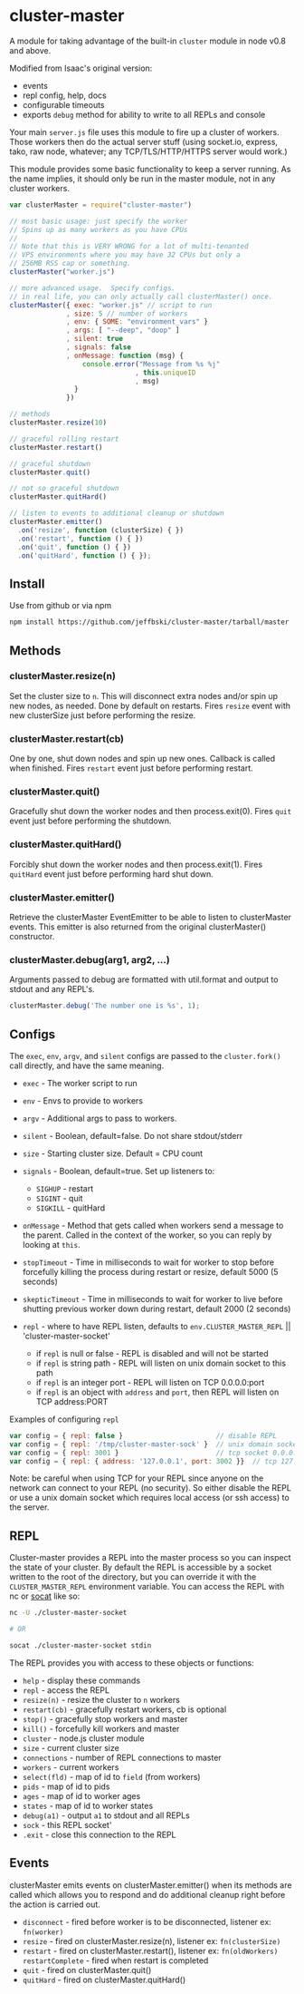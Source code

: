 # cluster-master

A module for taking advantage of the built-in `cluster` module in node
v0.8 and above.

Modified from Isaac's original version:

 - events
 - repl config, help, docs
 - configurable timeouts
 - exports `debug` method for ability to write to all REPLs and console

Your main `server.js` file uses this module to fire up a cluster of
workers.  Those workers then do the actual server stuff (using socket.io,
express, tako, raw node, whatever; any TCP/TLS/HTTP/HTTPS server would
work.)

This module provides some basic functionality to keep a server running.
As the name implies, it should only be run in the master module, not in
any cluster workers.

```javascript
var clusterMaster = require("cluster-master")

// most basic usage: just specify the worker
// Spins up as many workers as you have CPUs
//
// Note that this is VERY WRONG for a lot of multi-tenanted
// VPS environments where you may have 32 CPUs but only a
// 256MB RSS cap or something.
clusterMaster("worker.js")

// more advanced usage.  Specify configs.
// in real life, you can only actually call clusterMaster() once.
clusterMaster({ exec: "worker.js" // script to run
              , size: 5 // number of workers
              , env: { SOME: "environment_vars" }
              , args: [ "--deep", "doop" ]
              , silent: true
              , signals: false
              , onMessage: function (msg) {
                  console.error("Message from %s %j"
                               , this.uniqueID
                               , msg)
                }
              })

// methods
clusterMaster.resize(10)

// graceful rolling restart
clusterMaster.restart()

// graceful shutdown
clusterMaster.quit()

// not so graceful shutdown
clusterMaster.quitHard()

// listen to events to additional cleanup or shutdown
clusterMaster.emitter()
  .on('resize', function (clusterSize) { })
  .on('restart', function () { })
  .on('quit', function () { })
  .on('quitHard', function () { });
```

## Install

Use from github or via npm

```bash
npm install https://github.com/jeffbski/cluster-master/tarball/master
```

## Methods

### clusterMaster.resize(n)

Set the cluster size to `n`.  This will disconnect extra nodes and/or
spin up new nodes, as needed.  Done by default on restarts.
Fires `resize` event with new clusterSize just before performing the
resize.

### clusterMaster.restart(cb)

One by one, shut down nodes and spin up new ones.  Callback is called
when finished. Fires `restart` event just before performing restart.

### clusterMaster.quit()

Gracefully shut down the worker nodes and then process.exit(0).
Fires `quit` event just before performing the shutdown.

### clusterMaster.quitHard()

Forcibly shut down the worker nodes and then process.exit(1).
Fires `quitHard` event just before performing hard shut down.

### clusterMaster.emitter()

Retrieve the clusterMaster EventEmitter to be able to listen
to clusterMaster events. This emitter is also returned from
the original clusterMaster() constructor.

### clusterMaster.debug(arg1, arg2, ...)

Arguments passed to debug are formatted with util.format and output
to stdout and any REPL's.

```javascript
clusterMaster.debug('The number one is %s', 1);
```

## Configs

The `exec`, `env`, `argv`, and `silent` configs are passed to the
`cluster.fork()` call directly, and have the same meaning.

* `exec` - The worker script to run
* `env` - Envs to provide to workers
* `argv` - Additional args to pass to workers.
* `silent` - Boolean, default=false.  Do not share stdout/stderr
* `size` - Starting cluster size.  Default = CPU count
* `signals` - Boolean, default=true.  Set up listeners to:
  * `SIGHUP` - restart
  * `SIGINT` - quit
  * `SIGKILL` - quitHard
* `onMessage` - Method that gets called when workers send a message to
  the parent.  Called in the context of the worker, so you can reply by
  looking at `this`.
* `stopTimeout` - Time in milliseconds to wait for worker to stop before
  forcefully killing the process during restart or resize, default 5000
  (5 seconds)
* `skepticTimeout` - Time in milliseconds to wait for worker to live
  before shutting previous worker down during restart, default 2000
  (2 seconds)

* `repl` - where to have REPL listen, defaults to `env.CLUSTER_MASTER_REPL` || 'cluster-master-socket'
  * if `repl` is null or false - REPL is disabled and will not be started
  * if `repl` is string path - REPL will listen on unix domain socket to this path
  * if `repl` is an integer port - REPL will listen on TCP 0.0.0.0:port
  * if `repl` is an object with `address` and `port`, then REPL will listen on TCP address:PORT

Examples of configuring `repl`

```javascript
var config = { repl: false }                       // disable REPL
var config = { repl: '/tmp/cluster-master-sock' }  // unix domain socket
var config = { repl: 3001 }                        // tcp socket 0.0.0.0:3001
var config = { repl: { address: '127.0.0.1', port: 3002 }}  // tcp 127.0.0.1:3002
```

Note: be careful when using TCP for your REPL since anyone on the
network can connect to your REPL (no security). So either disable
the REPL or use a unix domain socket which requires local access
(or ssh access) to the server.

## REPL

Cluster-master provides a REPL into the master process so you can inspect
the state of your cluster. By default the REPL is accessible by a socket
written to the root of the directory, but you can override it with the
`CLUSTER_MASTER_REPL` environment variable. You can access the REPL with
nc or [socat](http://www.dest-unreach.org/socat/) like so:


```bash
nc -U ./cluster-master-socket

# OR

socat ./cluster-master-socket stdin
```

The REPL provides you with access to these objects or functions:

* `help`        - display these commands
* `repl`        - access the REPL
* `resize(n)`   - resize the cluster to `n` workers
* `restart(cb)` - gracefully restart workers, cb is optional
* `stop()`      - gracefully stop workers and master
* `kill()`      - forcefully kill workers and master
* `cluster`     - node.js cluster module
* `size`        - current cluster size
* `connections` - number of REPL connections to master
* `workers`     - current workers
* `select(fld)` - map of id to `field` (from workers)
* `pids`        - map of id to pids
* `ages`        - map of id to worker ages
* `states`      - map of id to worker states
* `debug(a1)`   - output `a1` to stdout and all REPLs
* `sock`        - this REPL socket'
* `.exit`       - close this connection to the REPL

## Events

clusterMaster emits events on clusterMaster.emitter() when its methods
are called which allows you to respond and do additional cleanup right
before the action is carried out.

* `disconnect` - fired before worker is to be disconnected, listener ex: `fn(worker)`
* `resize` - fired on clusterMaster.resize(n), listener ex: `fn(clusterSize)`
* `restart` - fired on clusterMaster.restart(), listener ex: `fn(oldWorkers)`
  `restartComplete` - fired when restart is completed
* `quit` - fired on clusterMaster.quit()
* `quitHard` - fired on clusterMaster.quitHard()
